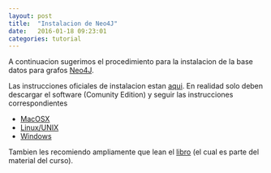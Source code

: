 ```yaml
---
layout: post
title:  "Instalacion de Neo4J"
date:   2016-01-18 09:23:01
categories: tutorial
---
```


 A continuacion sugerimos el procedimiento para la instalacion de la base datos
para grafos [Neo4J](http://neo4j.com/).

Las instrucciones oficiales de instalacion estan
[aqui](http://neo4j.com/download/). En realidad solo deben descargar el
software (Comunity Edition) y seguir las instrucciones correspondientes

  * [MacOSX](http://neo4j.com/download-thanks/?edition=community&flavour=windows&release=2.3.2&_ga=1.62530476.1425606667.1449185384#osx)
  * [Linux/UNIX](http://neo4j.com/download-thanks/?edition=community&flavour=windows&release=2.3.2&_ga=1.62530476.1425606667.1449185384#unix)
  * [Windows](http://neo4j.com/download-thanks/?edition=community&flavour=windows&release=2.3.2&_ga=1.62530476.1425606667.1449185384#winstall)

Tambien les recomiendo ampliamente que lean el [libro](http://info.neotechnology.com/rs/neotechnology/images/GraphDatabases.pdf) (el cual es parte
del material del curso).
